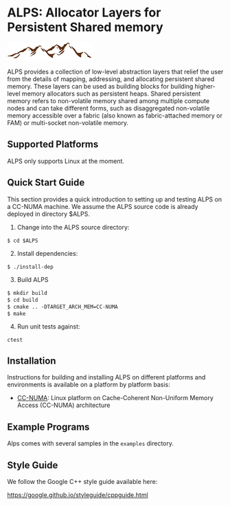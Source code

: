 # ALPS: Allocator Layers for Persistent Shared memory

![Alps](doc/figures/alps-logo.png)

ALPS provides a collection of low-level abstraction layers that relief the
user from the details of mapping, addressing, and allocating persistent 
shared memory.
These layers can be used as building blocks for building higher-level 
memory allocators such as persistent heaps.
Shared persistent memory refers to non-volatile memory shared among
multiple compute nodes and can take different forms, such as
disaggregated non-volatile memory accessible over a fabric (also
known as fabric-attached memory or FAM) or multi-socket non-volatile
memory.

## Supported Platforms

ALPS only supports Linux at the moment.

## Quick Start Guide

This section provides a quick introduction to setting up and testing
ALPS on a CC-NUMA machine.
We assume the ALPS source code is already deployed in directory $ALPS.

1. Change into the ALPS source directory:

 ```
 $ cd $ALPS
 ```

2. Install dependencies:

 ```
 $ ./install-dep
 ```

3. Build ALPS

 ```
 $ mkdir build
 $ cd build
 $ cmake .. -DTARGET_ARCH_MEM=CC-NUMA
 $ make
 ```

4. Run unit tests against:

 ```
 ctest
 ```

## Installation

Instructions for building and installing ALPS on different platforms and
environments is available on a platform by platform basis:

* [CC-NUMA](INSTALL-NUMA.md): Linux platform on Cache-Coherent Non-Uniform Memory
Access (CC-NUMA) architecture

## Example Programs

Alps comes with several samples in the `examples` directory.

## Style Guide 

We follow the Google C++ style guide available here:

https://google.github.io/styleguide/cppguide.html
